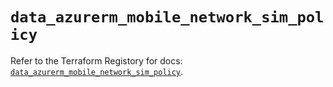 # `data_azurerm_mobile_network_sim_policy`

Refer to the Terraform Registory for docs: [`data_azurerm_mobile_network_sim_policy`](https://www.terraform.io/docs/providers/azurerm/d/mobile_network_sim_policy).
